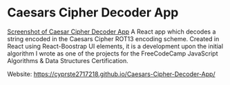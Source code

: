 # Caesars Cipher Decoder App

[Screenshot of Caesar Cipher Decoder App](https://media.licdn.com/dms/image/D4E2DAQGaBIqQEQLcwA/profile-treasury-image-shrink_800_800/0/1700440126293?e=1701046800&v=beta&t=1aIrODWgNZrh2Ctvm8ybxYN8zvbb5F56A_AJRWj3ijQ)
A React app which decodes a string encoded in the Caesars Cipher ROT13 encoding scheme. 
Created in React using React-Boostrap UI elements, it is a development upon the initial algorithm I wrote as one of the projects for the FreeCodeCamp JavaScript Algorithms & Data Structures Certification.

Website: https://cyprste2717218.github.io/Caesars-Cipher-Decoder-App/

